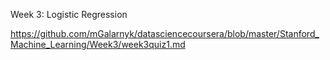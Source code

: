 


Week 3: Logistic Regression

https://github.com/mGalarnyk/datasciencecoursera/blob/master/Stanford_Machine_Learning/Week3/week3quiz1.md
